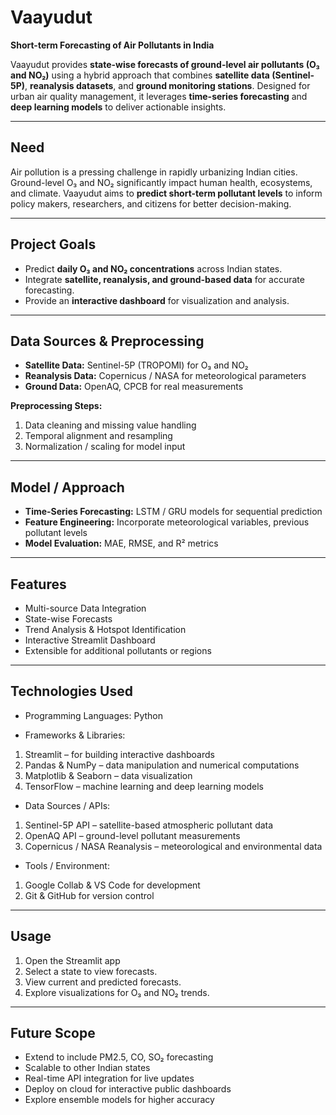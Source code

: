 # Vaayudut

**Short-term Forecasting of Air Pollutants in India**  

Vaayudut provides **state-wise forecasts of ground-level air pollutants (O₃ and NO₂)** using a hybrid approach that combines **satellite data (Sentinel-5P)**, **reanalysis datasets**, and **ground monitoring stations**. 
Designed for urban air quality management, it leverages **time-series forecasting** and **deep learning models** to deliver actionable insights.

---

## Need

Air pollution is a pressing challenge in rapidly urbanizing Indian cities. Ground-level O₃ and NO₂ significantly impact human health, ecosystems, and climate. Vaayudut aims to **predict short-term pollutant levels** to inform policy makers, researchers, and citizens for better decision-making.

---

## Project Goals

- Predict **daily O₃ and NO₂ concentrations** across Indian states.  
- Integrate **satellite, reanalysis, and ground-based data** for accurate forecasting.  
- Provide an **interactive dashboard** for visualization and analysis.

---

## Data Sources & Preprocessing

- **Satellite Data:** Sentinel-5P (TROPOMI) for O₃ and NO₂  
- **Reanalysis Data:** Copernicus / NASA for meteorological parameters  
- **Ground Data:** OpenAQ, CPCB for real measurements  

**Preprocessing Steps:**  
1. Data cleaning and missing value handling  
2. Temporal alignment and resampling  
3. Normalization / scaling for model input  

---

## Model / Approach

- **Time-Series Forecasting:** LSTM / GRU models for sequential prediction  
- **Feature Engineering:** Incorporate meteorological variables, previous pollutant levels  
- **Model Evaluation:** MAE, RMSE, and R² metrics  

---

## Features

- Multi-source Data Integration  
- State-wise Forecasts  
- Trend Analysis & Hotspot Identification  
- Interactive Streamlit Dashboard  
- Extensible for additional pollutants or regions  

---

## Technologies Used

- Programming Languages: Python
  
- Frameworks & Libraries:
1. Streamlit – for building interactive dashboards
2. Pandas & NumPy – data manipulation and numerical computations
3. Matplotlib & Seaborn – data visualization
4. TensorFlow – machine learning and deep learning models

- Data Sources / APIs:
1. Sentinel-5P API – satellite-based atmospheric pollutant data
2. OpenAQ API – ground-level pollutant measurements
3. Copernicus / NASA Reanalysis – meteorological and environmental data

- Tools / Environment:
1. Google Collab & VS Code for development
2. Git & GitHub for version control

---

## Usage

1. Open the Streamlit app
2. Select a state to view forecasts.
3. View current and predicted forecasts.
4. Explore visualizations for O₃ and NO₂ trends.

---

## Future Scope

- Extend to include PM2.5, CO, SO₂ forecasting
- Scalable to other Indian states
- Real-time API integration for live updates
- Deploy on cloud for interactive public dashboards
- Explore ensemble models for higher accuracy
